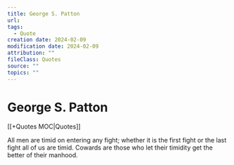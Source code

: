 ```yaml
---
title: George S. Patton
url: 
tags:
  - Quote
creation date: 2024-02-09
modification date: 2024-02-09
attribution: ""
fileClass: Quotes
source: ""
topics: ""
---
```


# George S. Patton

[[+Quotes MOC|Quotes]]

All men are timid on entering any fight; whether it is the first fight or the last fight all of us are timid. Cowards are those who let their timidity get the better of their manhood.
